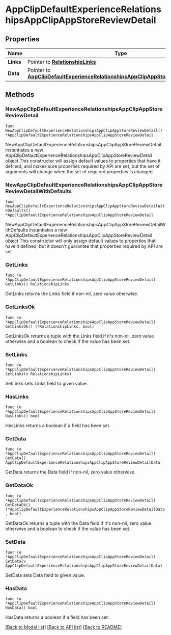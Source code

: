 # AppClipDefaultExperienceRelationshipsAppClipAppStoreReviewDetail

## Properties

Name | Type | Description | Notes
------------ | ------------- | ------------- | -------------
**Links** | Pointer to [**RelationshipLinks**](RelationshipLinks.md) |  | [optional] 
**Data** | Pointer to [**AppClipDefaultExperienceRelationshipsAppClipAppStoreReviewDetailData**](AppClipDefaultExperienceRelationshipsAppClipAppStoreReviewDetailData.md) |  | [optional] 

## Methods

### NewAppClipDefaultExperienceRelationshipsAppClipAppStoreReviewDetail

`func NewAppClipDefaultExperienceRelationshipsAppClipAppStoreReviewDetail() *AppClipDefaultExperienceRelationshipsAppClipAppStoreReviewDetail`

NewAppClipDefaultExperienceRelationshipsAppClipAppStoreReviewDetail instantiates a new AppClipDefaultExperienceRelationshipsAppClipAppStoreReviewDetail object
This constructor will assign default values to properties that have it defined,
and makes sure properties required by API are set, but the set of arguments
will change when the set of required properties is changed

### NewAppClipDefaultExperienceRelationshipsAppClipAppStoreReviewDetailWithDefaults

`func NewAppClipDefaultExperienceRelationshipsAppClipAppStoreReviewDetailWithDefaults() *AppClipDefaultExperienceRelationshipsAppClipAppStoreReviewDetail`

NewAppClipDefaultExperienceRelationshipsAppClipAppStoreReviewDetailWithDefaults instantiates a new AppClipDefaultExperienceRelationshipsAppClipAppStoreReviewDetail object
This constructor will only assign default values to properties that have it defined,
but it doesn't guarantee that properties required by API are set

### GetLinks

`func (o *AppClipDefaultExperienceRelationshipsAppClipAppStoreReviewDetail) GetLinks() RelationshipLinks`

GetLinks returns the Links field if non-nil, zero value otherwise.

### GetLinksOk

`func (o *AppClipDefaultExperienceRelationshipsAppClipAppStoreReviewDetail) GetLinksOk() (*RelationshipLinks, bool)`

GetLinksOk returns a tuple with the Links field if it's non-nil, zero value otherwise
and a boolean to check if the value has been set.

### SetLinks

`func (o *AppClipDefaultExperienceRelationshipsAppClipAppStoreReviewDetail) SetLinks(v RelationshipLinks)`

SetLinks sets Links field to given value.

### HasLinks

`func (o *AppClipDefaultExperienceRelationshipsAppClipAppStoreReviewDetail) HasLinks() bool`

HasLinks returns a boolean if a field has been set.

### GetData

`func (o *AppClipDefaultExperienceRelationshipsAppClipAppStoreReviewDetail) GetData() AppClipDefaultExperienceRelationshipsAppClipAppStoreReviewDetailData`

GetData returns the Data field if non-nil, zero value otherwise.

### GetDataOk

`func (o *AppClipDefaultExperienceRelationshipsAppClipAppStoreReviewDetail) GetDataOk() (*AppClipDefaultExperienceRelationshipsAppClipAppStoreReviewDetailData, bool)`

GetDataOk returns a tuple with the Data field if it's non-nil, zero value otherwise
and a boolean to check if the value has been set.

### SetData

`func (o *AppClipDefaultExperienceRelationshipsAppClipAppStoreReviewDetail) SetData(v AppClipDefaultExperienceRelationshipsAppClipAppStoreReviewDetailData)`

SetData sets Data field to given value.

### HasData

`func (o *AppClipDefaultExperienceRelationshipsAppClipAppStoreReviewDetail) HasData() bool`

HasData returns a boolean if a field has been set.


[[Back to Model list]](../README.md#documentation-for-models) [[Back to API list]](../README.md#documentation-for-api-endpoints) [[Back to README]](../README.md)



